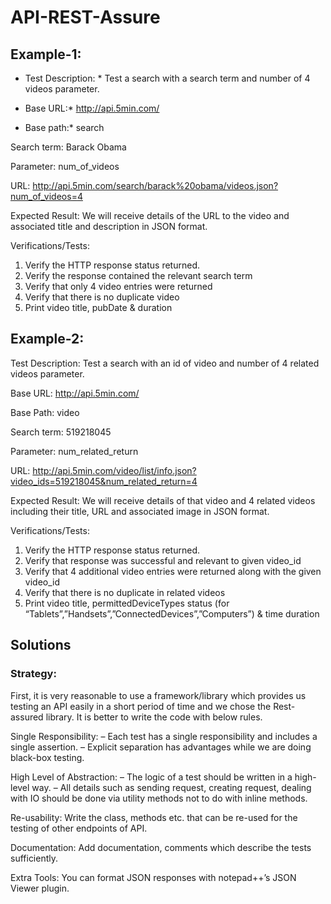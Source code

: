 # API-REST-Assure

## Example-1:
* Test Description: * Test a search with a search term and number of 4 videos parameter.

* Base URL:* http://api.5min.com/

* Base path:* search

Search term: Barack Obama

Parameter: num_of_videos

URL: http://api.5min.com/search/barack%20obama/videos.json?num_of_videos=4

Expected Result: We will receive details of the URL to the video and associated title and description in JSON format.

Verifications/Tests:

1. Verify the HTTP response status returned.
2. Verify the response contained the relevant search term
3. Verify that only 4 video entries were returned
4. Verify that there is no duplicate video
5. Print video title, pubDate & duration

## Example-2:
Test Description: Test a search with an id of video and number of 4 related videos parameter.

Base URL: http://api.5min.com/

Base Path: video

Search term: 519218045

Parameter: num_related_return

URL: http://api.5min.com/video/list/info.json?video_ids=519218045&num_related_return=4

Expected Result: We will receive details of that video and 4 related videos including their title, URL and associated image in JSON format.

Verifications/Tests:

1. Verify the HTTP response status returned.
2. Verify that response was successful and relevant to given video_id
3. Verify that 4 additional video entries were returned along with the given video_id
4. Verify that there is no duplicate in related videos
5. Print video title, permittedDeviceTypes status (for “Tablets”,”Handsets”,”ConnectedDevices”,”Computers”) & time duration

## Solutions
### Strategy:
First, it is very reasonable to use a framework/library which provides us testing an API easily in a short period of time and we chose the Rest-assured library. It is better to write the code with below rules.

Single Responsibility:
– Each test has a single responsibility and includes a single assertion.
– Explicit separation has advantages while we are doing black-box testing.

High Level of Abstraction:
– The logic of a test should be written in a high-level way.
– All details such as sending request, creating request, dealing with IO should be done via utility methods not to do with inline methods.

Re-usability:
Write the class, methods etc. that can be re-used for the testing of other endpoints of API.

Documentation:
Add documentation, comments which describe the tests sufficiently.

Extra Tools:
You can format JSON responses with notepad++’s JSON Viewer plugin.